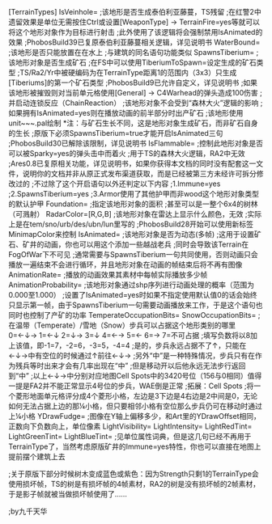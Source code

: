 [TerrainTypes]
IsVeinhole=<boolean>
;该地形是否生成泰伯利亚藤蔓，TS残留
;在红警2中遗留效果是单位无需按住Ctrl或设置[WeaponType] -> TerrainFire=yes等就可以将这个地形对象作为目标进行射击
;此外使用了该逻辑将会强制禁用IsAnimated的效果
;PhobosBuild39已复原泰伯利亚藤蔓相关逻辑，详见说明书
WaterBound=<boolean>
;该地形是否只能放置在在水上
;与建筑的同名语句功能类似
SpawnsTiberium=<boolean>
;该地形对象是否生成矿石
;在FS中可以使用TiberiumToSpawn=设定生成的矿石类型
;TS/Ra2/Yr中被硬编码为在TerrainType距离1的范围内（3x3）只生成[Tiberiums]的第一个矿石类型
;PhobosBuild9已允许自定义，详见说明书
;如果该地形被摧毁则对当前单元格使用[General] -> C4Warhead的弹头造成100伤害
;并启动连锁反应（ChainReaction）
;该地形对象不会受到“森林大火”逻辑的影响
;如果拥有IsAnimated=yes则在播放动画的前半部分时出产矿石
;该地形使用unit~~~.pal绘制
*注：与矿石生长不同，这是地形对象生成矿石，而非矿石自身的生长
;原版下必须SpawnsTiberium=true才能开启IsAnimated三句
;PhobosBuild30已解除该限制，详见说明书
IsFlammable=<boolean>
;控制此地形对象是否可以被Sparky=yes的弹头击中而着火
;用于TS的森林大火逻辑，RA2中无效
;Ares0.8已复原相关功能，详见说明书，如果你获得本文档的同时没有配套这一文件，说明你的文档并非从原正式发布渠道获取，而是已经被第三方未经许可拆分修改过的
;不过除了这个开启语句以外还判定以下内容
;1.Immune=yes
;2.SpawnsTiberium=yes
;3.Armor使用了其他护甲而非wood这个地形对象类型的默认护甲
Foundation=<Foundation>
;指定该地形对象的面积
;甚至可以是一整个6x4的树林（可溅射）
RadarColor=[R,G,B]
;该地形对象在雷达上显示什么颜色，无效
;实际上是在tem/sno/urb/des/ubn/lun里写的
;PhobosBuild28开始可以使用新标签MinimapColor来控制
IsAnimated=<boolean>
;该地形对象是否为动态(多帧)
;这用于设置矿石、矿井的动画，你也可以用这个添加一些越战老兵
;同时会导致该Terrain在FogOfWar下不可见
;通常需要与SpawnsTiberium一句共同使用，否则动画只会播放一遍结束不会进行循环，并且地形对象在动画的帧结束后将不再有图像
AnimationRate=<int>
;播放的动画效果其素材中每帧实际播放多少帧
AnimationProbability=<float>
;该地形对象通过shp序列进行动画处理的概率（范围为0.000至1.000）
;设置了IsAnimated=yes时如果不指定使用默认值0的话会始终只显示第一帧，由于SpawnsTiberium一句需要动画播放来工作，于是这个语句也同时也控制了产矿的功率
TemperateOccupationBits=<int>
SnowOccupationBits=<int>
;在温带（Temperate）/雪地（Snow）步兵可以占据这个地形类别的哪里
0=←↓→
1=←↓
2=↓→
3=↓
4=←→
5=←
6=→
7=不可占据
;填写负数将以8加上该值，即-1=7，-2=6，-3=5，-4=4
;是的，步兵永远占据不了↑，只能在←↓→中有空位的时候通过↑前往←↓→
;另外“中”是一种特殊情况，步兵只有在作为残兵等时出来才会有几率出现在“中”
;但是移动开以后他永远无法步行返回到“中”
;以上←↓→中分别对应地图Cell Spots中的3420号位（156与0相同）值得一提是FA2并不能正常显示4号位的步兵，WAE倒是正常
;拓展：Cell Spots
;将一个菱形地面单元格评分成4个菱形小格，左边是3下边是4右边是2中间是0，无论如何无法占据上边的那¼小格，但只要相邻小格有空位那么步兵仍可在移动时通过上¼小格
YDrawFudge=<int>
;图像在Y轴上偏移多少，和Art里的YDrawOffset相同，正数向下负数向上，单位像素
LightVisibility=<int>
LightIntensity=<float>
LightRedTint=<float>
LightGreenTint=<float>
LightBlueTint=<float>
;见单位属性词典，但是这几句已经不再用于TerrainType了，当然考虑原版矿井的Immune=yes特性，你也可以直接在地图上提前摆个建筑上去

;关于原版下部分时候树木变成蓝色或紫色：因为Strength只剩1的TerrainType会使用损坏帧，TS的树是有损坏帧的4帧素材，RA2的树是没有损坏帧的2帧素材，于是影子帧就被当做损坏帧使用了……

;by九千天华